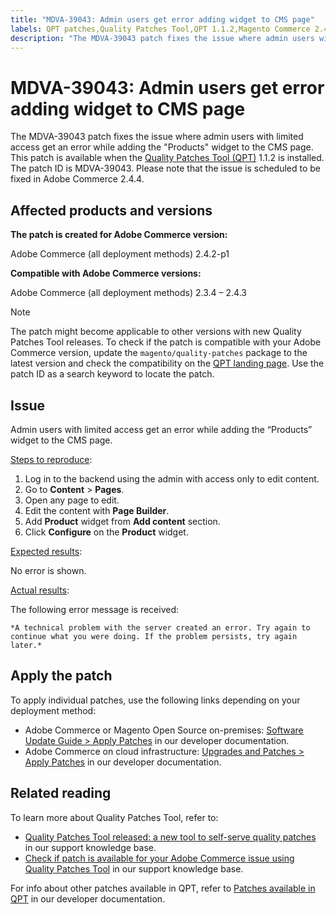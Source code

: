```yaml
---
title: "MDVA-39043: Admin users get error adding widget to CMS page"
labels: QPT patches,Quality Patches Tool,QPT 1.1.2,Magento Commerce 2.4.4,Adobe Commerce 2.4.4,error message,on-premises,cloud infrastructure,Products widget,CMS,2.3.4,2.3.4-p2,2.3.5,2.3.5-p1,2.3.5-p2,2.3.6,2.3.6-p1,2.3.7,2.3.7-p1,2.4.0,2.4.0-p1,2.4.1,2.4.1-p1,2.4.2,2.4.2-p1,2.4.2-p2,2.4.3
description: "The MDVA-39043 patch fixes the issue where admin users with limited access get an error while adding the \"Products\" widget to the CMS page. This patch is available when the [Quality Patches Tool (QPT)](https://devdocs.magento.com/guides/v2.4/comp-mgr/patching.html#mqp) 1.1.2 is installed. The patch ID is MDVA-39043. Please note that the issue is scheduled to be fixed in Adobe Commerce 2.4.4."
---
```


# MDVA-39043: Admin users get error adding widget to CMS page

The MDVA-39043 patch fixes the issue where admin users with limited access get an error while adding the "Products" widget to the CMS page. This patch is available when the [Quality Patches Tool (QPT)](https://devdocs.magento.com/guides/v2.4/comp-mgr/patching.html#mqp) 1.1.2 is installed. The patch ID is MDVA-39043. Please note that the issue is scheduled to be fixed in Adobe Commerce 2.4.4.

## Affected products and versions

**The patch is created for Adobe Commerce version:**

Adobe Commerce (all deployment methods) 2.4.2-p1

**Compatible with Adobe Commerce versions:**

Adobe Commerce (all deployment methods) 2.3.4 &ndash;  2.4.3

>[!NOTE]
>
>The patch might become applicable to other versions with new Quality Patches Tool releases. To check if the patch is compatible with your Adobe Commerce version, update the `magento/quality-patches` package to the latest version and check the compatibility on the [QPT landing page](https://devdocs.magento.com/quality-patches/tool.html#patch-grid). Use the patch ID as a search keyword to locate the patch.

## Issue

Admin users with limited access get an error while adding the “Products” widget to the CMS page.

<u>Steps to reproduce</u>:

1. Log in to the backend using the admin with access only to edit content.
1. Go to **Content** > **Pages**.
1. Open any page to edit.
1. Edit the content with **Page Builder**.
1. Add **Product** widget from **Add content** section.
1. Click **Configure** on the **Product** widget.

<u>Expected results</u>:

No error is shown.

<u>Actual results</u>:

The following error message is received:

`*A technical problem with the server created an error. Try again to continue what you were doing. If the problem persists, try again later.*`

## Apply the patch

To apply individual patches, use the following links depending on your deployment method:

* Adobe Commerce or Magento Open Source on-premises: [Software Update Guide > Apply Patches](https://devdocs.magento.com/guides/v2.4/comp-mgr/patching/mqp.html) in our developer documentation.
* Adobe Commerce on cloud infrastructure: [Upgrades and Patches > Apply Patches](https://devdocs.magento.com/cloud/project/project-patch.html) in our developer documentation.

## Related reading

To learn more about Quality Patches Tool, refer to:

* [Quality Patches Tool released: a new tool to self-serve quality patches](https://support.magento.com/hc/en-us/articles/360047139492) in our support knowledge base.
* [Check if patch is available for your Adobe Commerce issue using Quality Patches Tool](https://support.magento.com/hc/en-us/articles/360047125252) in our support knowledge base.

For info about other patches available in QPT, refer to [Patches available in QPT](https://devdocs.magento.com/quality-patches/tool.html#patch-grid) in our developer documentation. 